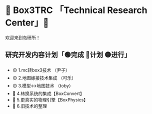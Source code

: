 # 🔬 Box3TRC 「Technical Research Center」🔬

欢迎来到岛研所！

## 研究开发内容计划「🟢完成 🔵计划 🟡进行」
- 🟡 1.mc转box3技术 （尹子）
- 🟡 2.地图嫁接技术集成 （可乐）
- 🟡 3.模型↔️地图技术 （toby）
- 🔵 4.转换系统的集成【BoxConvert】
- 🔵 5.更真实的物理引擎【BoxPhysics】
- 🔵 6.旧技术的整理
